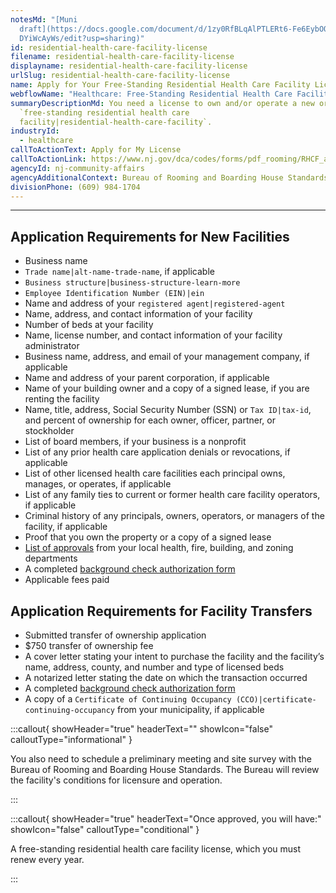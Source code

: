 ```yaml
---
notesMd: "[Muni
  draft](https://docs.google.com/document/d/1zy0RfBLqAlPTLERt6-Fe6EybOQcOjedf04\
  DYiWcAyWs/edit?usp=sharing)"
id: residential-health-care-facility-license
filename: residential-health-care-facility-license
displayname: residential-health-care-facility-license
urlSlug: residential-health-care-facility-license
name: Apply for Your Free-Standing Residential Health Care Facility License
webflowName: "Healthcare: Free-Standing Residential Health Care Facility"
summaryDescriptionMd: You need a license to own and/or operate a new or existing
  `free-standing residential health care
  facility|residential-health-care-facility`.
industryId:
  - healthcare
callToActionText: Apply for My License
callToActionLink: https://www.nj.gov/dca/codes/forms/pdf_rooming/RHCF_app.pdf
agencyId: nj-community-affairs
agencyAdditionalContext: Bureau of Rooming and Boarding House Standards
divisionPhone: (609) 984-1704
---
```

- - -

## Application Requirements for New Facilities

* Business name
*  `Trade name|alt-name-trade-name`, if applicable
*  `Business structure|business-structure-learn-more` 
*  `Employee Identification Number (EIN)|ein` 
* Name and address of your `registered agent|registered-agent` 
* Name, address, and contact information of your facility
* Number of beds at your facility
* Name, license number, and contact information of your facility administrator
* Business name, address, and email of your management company, if applicable
* Name and address of your parent corporation, if applicable
* Name of your building owner and a copy of a signed lease, if you are renting the facility
* Name, title, address, Social Security Number (SSN) or `Tax ID|tax-id`, and percent of ownership for each owner, officer, partner, or stockholder
* List of board members, if your business is a nonprofit
* List of any prior health care application denials or revocations, if applicable
* List of other licensed health care facilities each principal owns, manages, or operates, if applicable
* List of any family ties to current or former health care facility operators, if applicable
* Criminal history of any principals, owners, operators, or managers of the facility, if applicable
* Proof that you own the property or a copy of a signed lease
* [List of approvals](https://www.nj.gov/dca/codes/forms/pdf_rooming/RHCF_app_attach.pdf) from your local health, fire, building, and zoning departments
* A completed [background check authorization form](https://www.nj.gov/dca/codes/forms/pdf_rooming/Notice_Auth.pdf)
* Applicable fees paid

## Application Requirements for Facility Transfers

* Submitted transfer of ownership application
* $750 transfer of ownership fee
* A cover letter stating your intent to purchase the facility and the facility’s name, address, county, and number and type of licensed beds
* A notarized letter stating the date on which the transaction occurred
* A completed [background check authorization form](https://www.nj.gov/dca/codes/forms/pdf_rooming/Notice_Auth.pdf)
* A copy of a `Certificate of Continuing Occupancy (CCO)|certificate-continuing-occupancy` from your municipality, if applicable

:::callout{ showHeader="true" headerText="" showIcon="false" calloutType="informational" }

You also need to schedule a preliminary meeting and site survey with the Bureau of Rooming and Boarding House Standards. The Bureau will review the facility's conditions for licensure and operation.

:::

:::callout{ showHeader="true" headerText="Once approved, you will have:" showIcon="false" calloutType="conditional" }

A free-standing residential health care facility license, which you must renew every year.

:::